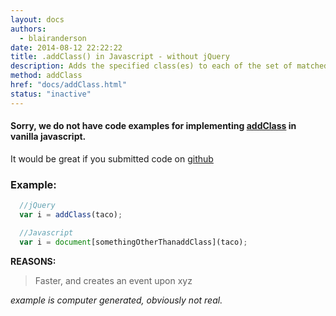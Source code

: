 ```yaml
---
layout: docs
authors:
  - blairanderson
date: 2014-08-12 22:22:22
title: .addClass() in Javascript - without jQuery
description: Adds the specified class(es) to each of the set of matched elements.
method: addClass
href: "docs/addClass.html"
status: "inactive"
---
```


#### Sorry, we do not have code examples for implementing [addClass](http://api.jquery.com/addClass/) in vanilla javascript.

It would be great if you submitted code on [github](https://github.com/blairanderson/without-jquery/blob/master/docs/addClass.md)

### Example:

```javascript
  //jQuery
  var i = addClass(taco);

  //Javascript
  var i = document[somethingOtherThanaddClass](taco);

```

**REASONS:**
> Faster, and creates an event upon xyz

*example is computer generated, obviously not real.*
